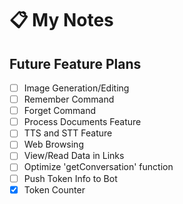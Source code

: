 # 📋 My Notes

## Future Feature Plans

-   [ ] Image Generation/Editing
-   [ ] Remember Command
-   [ ] Forget Command
-   [ ] Process Documents Feature
-   [ ] TTS and STT Feature
-   [ ] Web Browsing
-   [ ] View/Read Data in Links
-   [ ] Optimize 'getConversation' function
-   [ ] Push Token Info to Bot
-   [x] Token Counter
